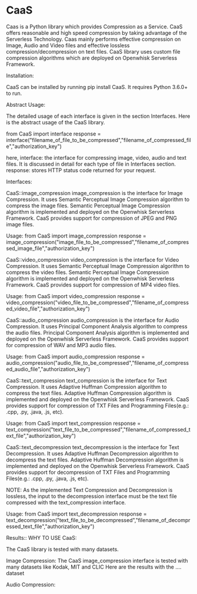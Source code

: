 # CaaS

Caas is a Python library which provides Compression as a Service. CaaS offers reasonable and high speed compression by taking advantage of the Serverless Technology. Caas mainly performs effective compression on Image, Audio and Video files and effective lossless compression/decompression on text files. CaaS library uses custom file compression algorithms which are deployed on Openwhisk Serverless Framework.

Installation:

CaaS can be installed by running pip install CaaS. It requires Python 3.6.0+ to run. 

Abstract Usage:

The detailed usage of each interface is given in the section Interfaces. Here is the abstract usage of the CaaS library.

from CaaS import interface
response = interface("filename_of_file_to_be_compressed","filename_of_compressed_file","authorization_key")

here,
interface: the interface for compressing image, video, audio and text files. It is discussed in detail for each type of file in Interfaces section.
response: stores HTTP status code returned for your request.  

Interfaces:

CaaS::image_compression
image_compression is the interface for Image Compression.
It uses Semantic Perceptual Image Compression algorithm to compress the image files.
Semantic Perceptual Image Compression algorithm is implemented and deployed on the Openwhisk Serverless Framework.
CaaS provides support for compression of JPEG and PNG image files.

Usage:
from CaaS import image_compression
response = image_compression("image_file_to_be_compressed","filename_of_compressed_image_file","authorization_key")


CaaS::video_compression
video_compression is the interface for Video Compression.
It uses Semantic Perceptual Image Compression algorithm to compress the video files.
Semantic Perceptual Image Compression algorithm is implemented and deployed on the Openwhisk Serverless Framework.
CaaS provides support for compression of MP4 video files.

Usage:
from CaaS import video_compression
response = video_compression("video_file_to_be_compressed","filename_of_compressed_video_file","authorization_key")

CaaS::audio_compression
audio_compression is the interface for Audio Compression.
It uses Principal Component Analysis algorithm to compress the audio files.
Principal Component Analysis algorithm is implemented and deployed on the Openwhisk Serverless Framework.
CaaS provides support for compression of WAV and MP3 audio files.

Usage:
from CaaS import audio_compression
response = audio_compression("audio_file_to_be_compressed","filename_of_compressed_audio_file","authorization_key")


CaaS::text_compression
text_compression is the interface for Text Compression.
It uses Adaptive Huffman Compression algorithm to compress the text files.
Adaptive Huffman Compression algorithm is implemented and deployed on the Openwhisk Serverless Framework.
CaaS provides support for compression of TXT Files and Programming Files(e.g.: .cpp, .py, .java, .js, etc).

Usage:
from CaaS import text_compression
response = text_compression("text_file_to_be_compressed","filename_of_compressed_text_file","authorization_key")

CaaS::text_decompression
text_decompression is the interface for Text Decompression.
It uses Adaptive Huffman Decompression algorithm to decompress the text files.
Adaptive Huffman Decompression algorithm is implemented and deployed on the Openwhisk Serverless Framework.
CaaS provides support for decompression of TXT Files and Programming Files(e.g.: .cpp, .py, .java, .js, etc).

NOTE: As the implemented Text Compression and Decompression is lossless, the input to the decompression interface must be
the text file compressed with the text_compression interface.

Usage:
from CaaS import text_decompression
response = text_decompression("text_file_to_be_decompressed","filename_of_decompressed_text_file","authorization_key")


Results::
WHY TO USE CaaS:

The CaaS library is tested with many datasets.

Image Compression: The CaaS image_compression interface is tested with many datasets like Kodak, MIT and CLIC
Here are the results with the .... dataset

Audio Compression: